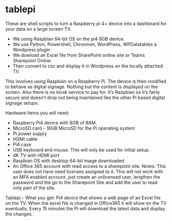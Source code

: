 # tablepi
These are shell scripts to turn a Raspberry pi 4+ device into a dashboard for your data on a large screen TV. 
- We using Raspbian 64-bit OS on the pi4 8GB device.
- We use Python, Powershell, Chromium, WordPress, WPDatatables a Wordpress plugin 
- We dowload an Excel file from SharePoint online site or Teams Sharepoint Online.
- Then convert to csv and display it in Wordpress on the locally attached TV. 


This involves using Raspbian on a Raspberry Pi. The device is then modified to behave as digital signage. Nothing but the content is displayed on the screen. Also there is no kiosk service to pay for. It’s Raspbian so it’s fairly secure and doesn’t drop out being maintained like the other Pi based digital signage setups. 

Hardware Items you will need:
- Raspberry Pi4 device with 8GB of RAM. 
- MicroSD card - 16GB MicroSD for the Pi operating system
- Pi power supply
- HDMI cable
- Pi4 case 
- USB keyboard and mouse. This will only be used for initial setup.
- 4K TV with HDMI port 
- Raspbian OS with desktop 64-bit image downloaded
- An Office 365 account with read access to a sharepoint site. Notes: This user does not have need licenses assigned to it. This will not work with an MFA enabled account. just create an unlicensed user, lengthen the password and the go to the Sharepoint Site and add the user to read only part of the site. 

Tablepi - What you get: Pi4 device that shows a web page of an Excel file on the TV. When the excel file is changed in Office365 it will show on the TV eventually.  Every 15 minutes the Pi will download the latest data and display the changes. 


